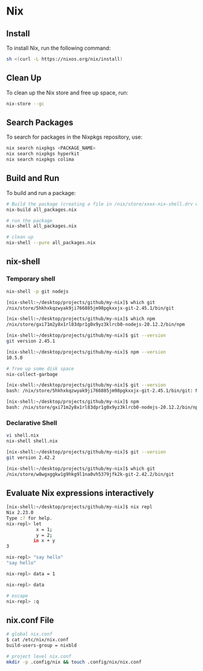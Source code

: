 # Nix

## Install
To install Nix, run the following command:
```bash
sh <(curl -L https://nixos.org/nix/install)
```

## Clean Up
To clean up the Nix store and free up space, run:
```bash
nix-store --gc
```

## Search Packages
To search for packages in the Nixpkgs repository, use:
```bash
nix search nixpkgs <PACKAGE_NAME>
nix search nixpkgs hyperkit
nix search nixpkgs colima
```

## Build and Run
To build and run a package:
```bash
# Build the package (creating a file in /nix/store/xxxx-nix-shell.drv which is used for nix-shell)
nix-build all_packages.nix

# run the package
nix-shell all_packages.nix

# clean up
nix-shell --pure all_packages.nix
```

## nix-shell

### Temporary shell

```bash
nix-shell -p git nodejs
```

```bash
[nix-shell:~/desktop/projects/github/my-nix]$ which git
/nix/store/5hkhxkqzwyak9ji766885jm98pgkxxjx-git-2.45.1/bin/git

[nix-shell:~/desktop/projects/github/my-nix]$ which npm
/nix/store/gxi71m2y8x1rl83dpr1g0x9yz3klrcb0-nodejs-20.12.2/bin/npm

[nix-shell:~/desktop/projects/github/my-nix]$ git --version
git version 2.45.1

[nix-shell:~/desktop/projects/github/my-nix]$ npm --version
10.5.0

# free up some disk space
nix-collect-garbage

[nix-shell:~/desktop/projects/github/my-nix]$ git --version
bash: /nix/store/5hkhxkqzwyak9ji766885jm98pgkxxjx-git-2.45.1/bin/git: No such file or directory

[nix-shell:~/desktop/projects/github/my-nix]$ npm
bash: /nix/store/gxi71m2y8x1rl83dpr1g0x9yz3klrcb0-nodejs-20.12.2/bin/npm: No such file or directory
```

### Declarative Shell
```bash
vi shell.nix
nix-shell shell.nix
```

```bash
[nix-shell:~/desktop/projects/github/my-nix]$ git --version
git version 2.42.2

[nix-shell:~/desktop/projects/github/my-nix]$ which git
/nix/store/w8wgxggkw1g9hkg9l1na0vh5379jfk2k-git-2.42.2/bin/git
```

## Evaluate Nix expressions interactively 
```bash
[nix-shell:~/desktop/projects/github/my-nix]$ nix repl
Nix 2.23.0
Type :? for help.
nix-repl> let
           x = 1;
           y = 2;
          in x + y
3

nix-repl> "say hello"
"say hello"

nix-repl> data = 1

nix-repl> data

# escape
nix-repl> :q
```

## nix.conf File

```bash
# global nix.conf
$ cat /etc/nix/nix.conf
build-users-group = nixbld

# project level nix.conf
mkdir -p .config/nix && touch .config/nix/nix.conf
```